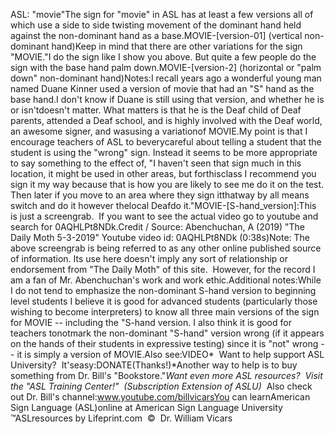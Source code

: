 ASL: "movie"The sign for "movie" in ASL has at least a few versions all of which use a side 
to side twisting movement of the dominant hand held against the non-dominant 
hand as a base.MOVIE-[version-01] (vertical non-dominant hand)Keep in mind that there are other variations for 
	the sign "MOVIE."I do the sign like I show you above. But quite a few people do the sign with the 
	base hand palm down.MOVIE-[version-2] (horizontal or "palm down" non-dominant hand)Notes:I recall years ago a wonderful young man named Duane Kinner used a version 
	of movie that had an "S" hand as the base hand.I don't know if Duane is still 
	using that version, and whether he is or isn'tdoesn't matter. What 
	matters is that he is the Deaf child of Deaf parents, attended a Deaf 
	school, and is highly involved with the Deaf world, an awesome 
	signer, and wasusing a variationof MOVIE.My point is 
	that I encourage teachers of ASL to beverycareful about telling a student 
	that the student is using the "wrong" sign. Instead it seems to be more 
	appropriate to say something to the effect of, "I haven't seen that sign 
	much in this location, it might be used in other areas, but forthisclass I 
	recommend you sign it my way because that is how you are likely to see me do 
	it on the test. Then later if you move to an area where they sign itthatway by all means switch and do it however thelocal Deafdo 
	it."MOVIE-[S-hand_version]:This is just a screengrab.  If you want to see the actual video go to 
youtube and search for 0AQHLPt8NDk.Credit / Source: Abenchuchan, A (2019) "The Daily Moth 5-3-2019" Youtube video 
id: 0AQHLPt8NDk (0:38s)Note: The above screengrab is being referred to as any other online published 
source of information. Its use here doesn't imply any sort of relationship or 
endorsement from "The Daily Moth" of this site.  However, for the record I 
am a fan of Mr. Abenchuchan's work and work ethic.Additional notes:While I do not tend to emphasize the non-dominant S-hand version to beginning 
level students I believe it is good for advanced students (particularly those 
wishing to become interpreters) to know all three main versions of the sign for 
MOVIE -- including the "S-hand version. I also think it is good for teachers tonotmark the non-dominant "S-hand" version wrong (if it appears on 
the hands of their students in expressive testing) since it is "not" wrong -- it 
is simply a version of MOVIE.Also see:VIDEO* 
Want to help support ASL University?  It'seasy:DONATE(Thanks!)*Another way to help is to buy something from Dr. Bill's "Bookstore."*Want even more ASL resources?  Visit the "ASL Training Center!"  (Subscription 
Extension of ASLU)*  Also check out Dr. Bill's channel:www.youtube.com/billvicarsYou can learnAmerican Sign Language (ASL)online at American Sign Language University ™ASLresources by Lifeprint.com  ©  Dr. William Vicars